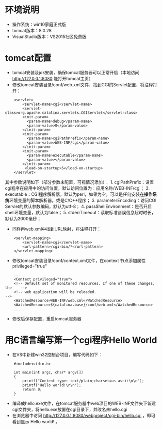 # 环境说明
* 操作系统：win10家庭正式版
* tomcat版本：8.0.28
* VisualStudio版本：VS2015社区免费版  

# tomcat配置
* tomcat安装及jdk安装，确保tomcat服务器可以正常开启（本地访问 http://127.0.0.1:8080 能打开tomcat主页）
* 修改tomcat安装目录/conf/web.xml文件，找到CGI的Servlet配置，将注释打开：  
```
	<servlet>
		<servlet-name>cgi</servlet-name>  
		<servlet-class>org.apache.catalina.servlets.CGIServlet</servlet-class>
        <init-param>
          <param-name>debug</param-name>
          <param-value>0</param-value>
        </init-param>
        <init-param>
          <param-name>cgiPathPrefix</param-name>
          <param-value>WEB-INF/cgi</param-value>
        </init-param>
		<init-param>
          <param-name>executable</param-name>
          <param-value></param-value>
        </init-param>
         <load-on-startup>5</load-on-startup>
    </servlet>
```  
其中参数说明如下（部分参数未配置，可视情况添加）：
	1. cgiPathPrefix：设置cgi程序在应用中的访问位置，默认访问位置为：应用名称/WEB-INF/cgi；
	2. executable：CGI程序解析器，默认为perl，如果为空，可以是任何安装在**操作系统**环境变量的脚本解析器，或是C/C++程序；
	3. parameterEncoding：访问CGI Servlet的默认参数编码，默认为utf-8；
	4. passShellEnvironment：是否开启shell环境变量，默认为false；
	5. stderrTimeout：读取标准错误信息超时时长，默认为2000毫秒；
* 同样再web.xml中找到URL映射，将注释打开：  
```
	<servlet-mapping>
        <servlet-name>cgi</servlet-name>
        <url-pattern>/cgi-bin/*</url-pattern>
    </servlet-mapping>
```  
* 修改tomcat安装目录/conf/context.xml文件，在context 节点添加属性 privileged="true"  
```
	...
	<Context privileged="true">
    <!-- Default set of monitored resources. If one of these changes, the    -->
    <!-- web application will be reloaded.                                   -->
    <WatchedResource>WEB-INF/web.xml</WatchedResource>
    <WatchedResource>${catalina.base}/conf/web.xml</WatchedResource>
	...
```
* 修改后保存配置，重启tomcat服务器

# 用C语言编写第一个cgi程序Hello World
* 在VS中新建win32控制台项目，编写代码如下：  
```
	#include<stdio.h>

	int main(int argc, char* argv[])
	{
		printf("Content-type: text/plain;charset=us-ascii\n\n");
		printf("Hello world!\r\n");
		return 0;
	}
```  
* 编译成hello.exe文件，在tomcat服务器中web项目的WEB-INF文件夹下新建cgi文件夹，将hello.exe放置在cgi目录下，并改名未hello.cgi
* 在浏览器中访问 http://127.0.0.1:8080/webproject/cgi-bin/hello.cgi ，即可看到显示 Hello world! 。